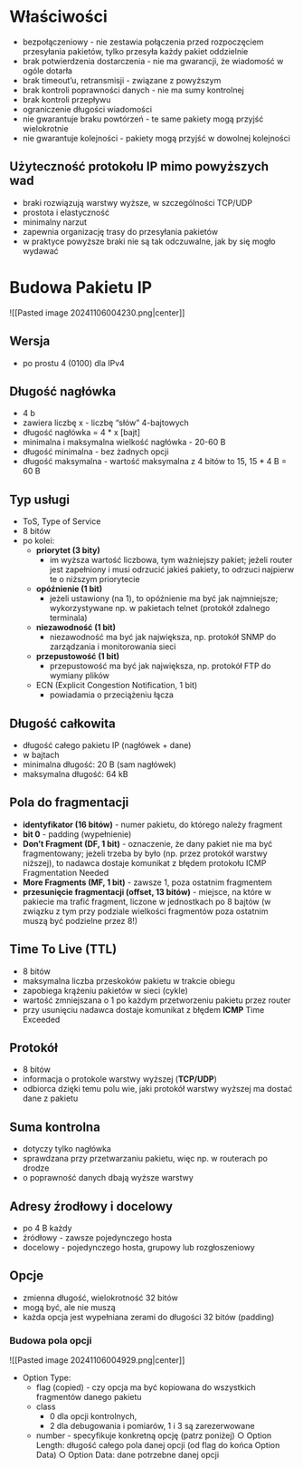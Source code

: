 
# Właściwości

- bezpołączeniowy - nie zestawia połączenia przed rozpoczęciem przesyłania pakietów, tylko przesyła każdy pakiet oddzielnie
- brak potwierdzenia dostarczenia - nie ma gwarancji, że wiadomość w ogóle dotarła
- brak timeout’u, retransmisji - związane z powyższym
- brak kontroli poprawności danych - nie ma sumy kontrolnej
- brak kontroli przepływu
- ograniczenie długości wiadomości
- nie gwarantuje braku powtórzeń - te same pakiety mogą przyjść wielokrotnie
- nie gwarantuje kolejności - pakiety mogą przyjść w dowolnej kolejności
## Użyteczność protokołu IP mimo powyższych wad

- braki rozwiązują warstwy wyższe, w szczególności TCP/UDP
- prostota i elastyczność
- minimalny narzut
- zapewnia organizację trasy do przesyłania pakietów
- w praktyce powyższe braki nie są tak odczuwalne, jak by się mogło wydawać

# Budowa Pakietu IP

![[Pasted image 20241106004230.png|center]]

## Wersja

- po prostu 4 (0100) dla IPv4

## Długość nagłówka

- 4 b
- zawiera liczbę x - liczbę “słów” 4-bajtowych
- długość nagłówka = 4 * x [bajt]
- minimalna i maksymalna wielkość nagłówka - 20-60 B
- długość minimalna - bez żadnych opcji
- długość maksymalna - wartość maksymalna z 4 bitów to 15, 15 * 4 B = 60 B

## Typ usługi

- ToS, Type of Service
- 8 bitów
- po kolei:
	- **priorytet (3 bity)**
		- im wyższa wartość liczbowa, tym ważniejszy pakiet; jeżeli router jest zapełniony i musi odrzucić jakieś pakiety, to odrzuci najpierw te o niższym priorytecie
	- **opóźnienie (1 bit)**
		- jeżeli ustawiony (na 1), to opóźnienie ma być jak najmniejsze; wykorzystywane np. w pakietach telnet (protokół zdalnego terminala)
	- **niezawodność (1 bit)**
		- niezawodność ma być jak największa, np. protokół SNMP do zarządzania i monitorowania sieci
	- **przepustowość (1 bit)**
		- przepustowość ma być jak największa, np. protokół FTP do wymiany plików
	- ECN (Explicit Congestion Notification, 1 bit) 
		- powiadamia o przeciążeniu łącza

## Długość całkowita

- długość całego pakietu IP (nagłówek + dane)
- w bajtach
- minimalna długość: 20 B (sam nagłówek)
- maksymalna długość: 64 kB

## Pola do fragmentacji

- **identyfikator (16 bitów)** - numer pakietu, do którego należy fragment
- **bit 0** - padding (wypełnienie)
- **Don’t Fragment (DF, 1 bit)** - oznaczenie, że dany pakiet nie ma być fragmentowany; jeżeli trzeba by było (np. przez protokół warstwy niższej), to nadawca dostaje komunikat z błędem protokołu ICMP Fragmentation Needed
- **More Fragments (MF, 1 bit)** - zawsze 1, poza ostatnim fragmentem
- **przesunięcie fragmentacji (offset, 13 bitów)** - miejsce, na które w pakiecie ma trafić fragment, liczone w jednostkach po 8 bajtów (w związku z tym przy podziale wielkości fragmentów poza ostatnim muszą być podzielne przez 8!)

## Time To Live (TTL)

- 8 bitów
- maksymalna liczba przeskoków pakietu w trakcie obiegu
- zapobiega krążeniu pakietów w sieci (cykle)
- wartość zmniejszana o 1 po każdym przetworzeniu pakietu przez router
- przy usunięciu nadawca dostaje komunikat z błędem **ICMP** Time Exceeded
## Protokół

- 8 bitów
- informacja o protokole warstwy wyższej (**TCP/UDP**)
- odbiorca dzięki temu polu wie, jaki protokół warstwy wyższej ma dostać dane z pakietu

## Suma kontrolna

- dotyczy tylko nagłówka
- sprawdzana przy przetwarzaniu pakietu, więc np. w routerach po drodze
- o poprawność danych dbają wyższe warstwy

## Adresy źrodłowy i docelowy

- po 4 B każdy
- źródłowy - zawsze pojedynczego hosta
- docelowy - pojedynczego hosta, grupowy lub rozgłoszeniowy


## Opcje

- zmienna długość, wielokrotność 32 bitów
- mogą być, ale nie muszą
- każda opcja jest wypełniana zerami do długości 32 bitów (padding)

### Budowa pola opcji

![[Pasted image 20241106004929.png|center]]

- Option Type:
	- flag (copied) - czy opcja ma być kopiowana do wszystkich fragmentów danego pakietu
	- class
		-  0 dla opcji kontrolnych, 
		- 2 dla debugowania i pomiarów, 1 i 3 są zarezerwowane
	- number - specyfikuje konkretną opcję (patrz poniżej)
○ Option Length: długość całego pola danej opcji (od flag do końca Option Data)
○ Option Data: dane potrzebne danej opcji